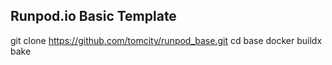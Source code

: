 ## Runpod.io Basic Template

git clone https://github.com/tomcity/runpod_base.git
cd base
docker buildx bake
